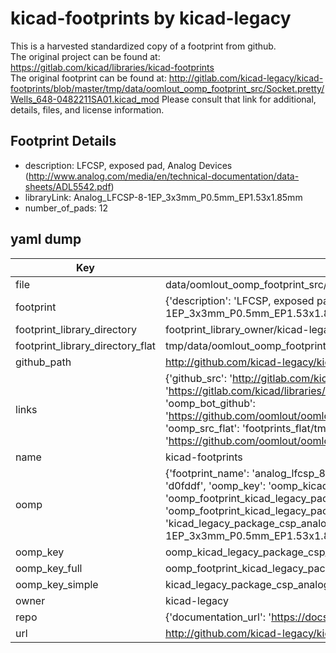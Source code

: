 # kicad-footprints by kicad-legacy  
This is a harvested standardized copy of a footprint from github.  
The original project can be found at:  
https://gitlab.com/kicad/libraries/kicad-footprints  
The original footprint can be found at:
http://gitlab.com/kicad-legacy/kicad-footprints/blob/master/tmp/data/oomlout_oomp_footprint_src/Socket.pretty/Wells_648-0482211SA01.kicad_mod
Please consult that link for additional, details, files, and license information.  
## Footprint Details
* description: LFCSP, exposed pad, Analog Devices (http://www.analog.com/media/en/technical-documentation/data-sheets/ADL5542.pdf)  
* libraryLink: Analog_LFCSP-8-1EP_3x3mm_P0.5mm_EP1.53x1.85mm  
* number_of_pads: 12  
## yaml dump  
| Key | Value |  
| --- | --- |  
| file | data/oomlout_oomp_footprint_src/kicad-footprints/Package_CSP.pretty/Analog_LFCSP-8-1EP_3x3mm_P0.5mm_EP1.53x1.85mm.kicad_mod |  
| footprint | {'description': 'LFCSP, exposed pad, Analog Devices (http://www.analog.com/media/en/technical-documentation/data-sheets/ADL5542.pdf)', 'libraryLink': 'Analog_LFCSP-8-1EP_3x3mm_P0.5mm_EP1.53x1.85mm', 'number_of_pads': 12} |  
| footprint_library_directory | footprint_library_owner/kicad-legacy_kicad-footprints |  
| footprint_library_directory_flat | tmp/data/oomlout_oomp_footprint_src/footprints_flat/kicad_legacy_package_csp_analog_lfcsp_8_1ep_3x3mm_p0_5mm_ep1_53x1_85mm/working |  
| github_path | http://github.com/kicad-legacy/kicad-footprints/blob/master/tmp/data/oomlout_oomp_footprint_src/Package_CSP.pretty/Analog_LFCSP-8-1EP_3x3mm_P0.5mm_EP1.53x1.85mm.kicad_mod |  
| links | {'github_src': 'http://gitlab.com/kicad-legacy/kicad-footprints/blob/master/tmp/data/oomlout_oomp_footprint_src/Socket.pretty/Wells_648-0482211SA01.kicad_mod', 'github_src_repo': 'https://gitlab.com/kicad/libraries/kicad-footprints', 'oomp_bot': 'tmp/data/oomlout_oomp_footprint_src/footprints/kicad_legacy_package_csp_analog_lfcsp_8_1ep_3x3mm_p0_5mm_ep1_53x1_85mm/working', 'oomp_bot_github': 'https://github.com/oomlout/oomlout_oomp_footprint_bot/tree/main/tmp/data/oomlout_oomp_footprint_src/footprints/kicad_legacy_package_csp_analog_lfcsp_8_1ep_3x3mm_p0_5mm_ep1_53x1_85mm/working', 'oomp_src_flat': 'footprints_flat/tmp/data/oomlout_oomp_footprint_src/footprints_flat/kicad_legacy_package_csp_analog_lfcsp_8_1ep_3x3mm_p0_5mm_ep1_53x1_85mm/working', 'oomp_src_flat_github': 'https://github.com/oomlout/oomlout_oomp_footprint_src/tree/main/tmp/data/oomlout_oomp_footprint_src/footprints_flat/kicad_legacy_package_csp_analog_lfcsp_8_1ep_3x3mm_p0_5mm_ep1_53x1_85mm/working'} |  
| name | kicad-footprints |  
| oomp | {'footprint_name': 'analog_lfcsp_8_1ep_3x3mm_p0_5mm_ep1_53x1_85mm', 'library_name': 'package_csp', 'md5': 'd0fddff85899cd596d318a7e38153718', 'md5_10': 'd0fddff858', 'md5_5': 'd0fdd', 'md5_6': 'd0fddf', 'oomp_key': 'oomp_kicad_legacy_package_csp_analog_lfcsp_8_1ep_3x3mm_p0_5mm_ep1_53x1_85mm', 'oomp_key_extra': 'oomp_footprint_kicad_legacy_package_csp_analog_lfcsp_8_1ep_3x3mm_p0_5mm_ep1_53x1_85mm', 'oomp_key_full': 'oomp_footprint_kicad_legacy_package_csp_analog_lfcsp_8_1ep_3x3mm_p0_5mm_ep1_53x1_85mm_d0fddf', 'oomp_key_simple': 'kicad_legacy_package_csp_analog_lfcsp_8_1ep_3x3mm_p0_5mm_ep1_53x1_85mm', 'original_filename': 'data/oomlout_oomp_footprint_src/kicad-footprints/Package_CSP.pretty/Analog_LFCSP-8-1EP_3x3mm_P0.5mm_EP1.53x1.85mm.kicad_mod', 'owner_name': 'kicad_legacy'} |  
| oomp_key | oomp_kicad_legacy_package_csp_analog_lfcsp_8_1ep_3x3mm_p0_5mm_ep1_53x1_85mm |  
| oomp_key_full | oomp_footprint_kicad_legacy_package_csp_analog_lfcsp_8_1ep_3x3mm_p0_5mm_ep1_53x1_85mm |  
| oomp_key_simple | kicad_legacy_package_csp_analog_lfcsp_8_1ep_3x3mm_p0_5mm_ep1_53x1_85mm |  
| owner | kicad-legacy |  
| repo | {'documentation_url': 'https://docs.github.com/rest/repos/repos#get-a-repository', 'message': 'Not Found'} |  
| url | http://github.com/kicad-legacy/kicad-footprints |  

